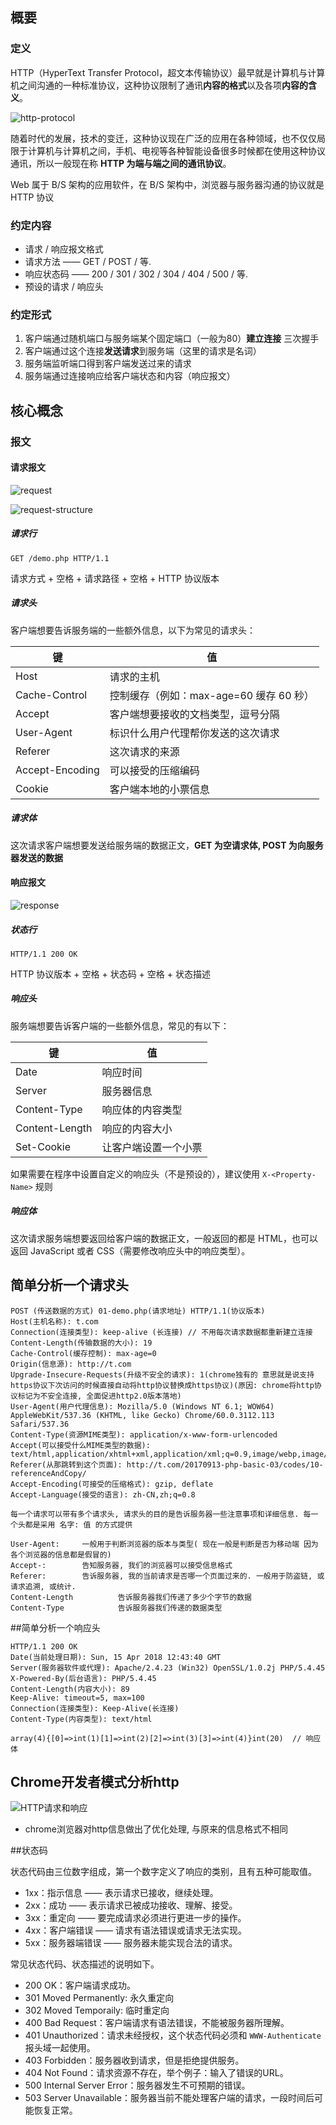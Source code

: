 ## 概要

### 定义

HTTP（HyperText Transfer Protocol，超文本传输协议）最早就是计算机与计算机之间沟通的一种标准协议，这种协议限制了通讯**内容的格式**以及各项**内容的含义**。

![http-protocol](media/http-protocol.png)

随着时代的发展，技术的变迁，这种协议现在广泛的应用在各种领域，也不仅仅局限于计算机与计算机之间，手机、电视等各种智能设备很多时候都在使用这种协议通讯，所以一般现在称 **HTTP 为端与端之间的通讯协议**。

Web 属于 B/S 架构的应用软件，在 B/S 架构中，浏览器与服务器沟通的协议就是 HTTP 协议

### 约定内容

- 请求 / 响应报文格式
- 请求方法 —— GET / POST / 等.
- 响应状态码 —— 200 / 301 / 302 / 304 / 404 / 500 / 等.
- 预设的请求 / 响应头

### 约定形式

1. 客户端通过随机端口与服务端某个固定端口（一般为80）**建立连接** 三次握手
2. 客户端通过这个连接**发送请求**到服务端（这里的请求是名词）
3. 服务端监听端口得到客户端发送过来的请求
4. 服务端通过连接响应给客户端状态和内容（响应报文）

## 核心概念

### 报文

#### 请求报文

![request](media/request.png)

![request-structure](media/request-structure.png)

##### 请求行

`GET /demo.php HTTP/1.1`

请求方式 + 空格 + 请求路径 + 空格 + HTTP 协议版本

##### 请求头

客户端想要告诉服务端的一些额外信息，以下为常见的请求头：

| 键               | 值                           |
| --------------- | --------------------------- |
| Host            | 请求的主机                       |
| Cache-Control   | 控制缓存（例如：max-age=60 缓存 60 秒） |
| Accept          | 客户端想要接收的文档类型，逗号分隔           |
| User-Agent      | 标识什么用户代理帮你发送的这次请求           |
| Referer         | 这次请求的来源                     |
| Accept-Encoding | 可以接受的压缩编码                   |
| Cookie          | 客户端本地的小票信息                  |

##### 请求体

这次请求客户端想要发送给服务端的数据正文，**GET 为空请求体, POST 为向服务器发送的数据**

#### 响应报文

![response](media/response.png)

##### 状态行

`HTTP/1.1 200 OK`

HTTP 协议版本 + 空格 + 状态码 + 空格 + 状态描述

##### 响应头

服务端想要告诉客户端的一些额外信息，常见的有以下：

| 键              | 值          |
| -------------- | ---------- |
| Date           | 响应时间       |
| Server         | 服务器信息      |
| Content-Type   | 响应体的内容类型   |
| Content-Length | 响应的内容大小    |
| Set-Cookie     | 让客户端设置一个小票 |

如果需要在程序中设置自定义的响应头（不是预设的），建议使用 `X-<Property-Name>` 规则

##### 响应体

这次请求服务端想要返回给客户端的数据正文，一般返回的都是 HTML，也可以返回 JavaScript 或者 CSS（需要修改响应头中的响应类型）。

## 简单分析一个请求头

```
POST (传送数据的方式) 01-demo.php(请求地址) HTTP/1.1(协议版本)
Host(主机名称): t.com
Connection(连接类型): keep-alive (长连接) // 不用每次请求数据都重新建立连接
Content-Length(传输数据的大小): 19
Cache-Control(缓存控制): max-age=0
Origin(信息源): http://t.com
Upgrade-Insecure-Requests(升级不安全的请求): 1(chrome独有的 意思就是说支持https协议下次访问的时候直接自动将http协议替换成https协议)(原因: chrome将http协议标记为不安全连接, 全面促进http2.0版本落地)
User-Agent(用户代理信息): Mozilla/5.0 (Windows NT 6.1; WOW64) AppleWebKit/537.36 (KHTML, like Gecko) Chrome/60.0.3112.113 Safari/537.36
Content-Type(资源MIME类型): application/x-www-form-urlencoded
Accept(可以接受什么MIME类型的数据): text/html,application/xhtml+xml,application/xml;q=0.9,image/webp,image/apng,*/*;q=0.8
Referer(从那跳转到这个页面): http://t.com/20170913-php-basic-03/codes/10-referenceAndCopy/
Accept-Encoding(可接受的压缩格式): gzip, deflate
Accept-Language(接受的语言): zh-CN,zh;q=0.8

每一个请求可以带有多个请求头, 请求头的目的是告诉服务器一些注意事项和详细信息. 每一个头都是采用 名字: 值 的方式提供

User-Agent:     一般用于判断浏览器的版本与类型( 现在一般是判断是否为移动端 因为各个浏览器的信息都是假冒的)
Accept-:        告知服务器, 我们的浏览器可以接受信息格式
Referer:        告诉服务器, 我的当前请求是否哪一个页面过来的. 一般用于防盗链, 或请求追溯, 或统计.
Content-Length          告诉服务器我们传递了多少个字节的数据
Content-Type            告诉服务器我们传递的数据类型
```

##简单分析一个响应头

```
HTTP/1.1 200 OK
Date(当前处理日期): Sun, 15 Apr 2018 12:43:40 GMT
Server(服务器软件或代理): Apache/2.4.23 (Win32) OpenSSL/1.0.2j PHP/5.4.45
X-Powered-By(后台语言): PHP/5.4.45
Content-Length(内容大小): 89
Keep-Alive: timeout=5, max=100
Connection(连接类型): Keep-Alive(长连接)
Content-Type(内容类型): text/html

array(4){[0]=>int(1)[1]=>int(2)[2]=>int(3)[3]=>int(4)}int(20)  // 响应体
```

## Chrome开发者模式分析http

![HTTP请求和响应](media/chrome.png)

+ chrome浏览器对http信息做出了优化处理, 与原来的信息格式不相同

##状态码

状态代码由三位数字组成，第一个数字定义了响应的类别，且有五种可能取值。

- 1xx：指示信息 —— 表示请求已接收，继续处理。
- 2xx：成功 —— 表示请求已被成功接收、理解、接受。
- 3xx：重定向 —— 要完成请求必须进行更进一步的操作。
- 4xx：客户端错误 —— 请求有语法错误或请求无法实现。
- 5xx：服务器端错误 —— 服务器未能实现合法的请求。

常见状态代码、状态描述的说明如下。

- 200 OK：客户端请求成功。
- 301 Moved Permanently: 永久重定向
- 302 Moved Temporaily: 临时重定向
- 400 Bad Request：客户端请求有语法错误，不能被服务器所理解。
- 401 Unauthorized：请求未经授权，这个状态代码必须和 `WWW-Authenticate` 报头域一起使用。
- 403 Forbidden：服务器收到请求，但是拒绝提供服务。
- 404 Not Found：请求资源不存在，举个例子：输入了错误的URL。
- 500 Internal Server Error：服务器发生不可预期的错误。
- 503 Server Unavailable：服务器当前不能处理客户端的请求，一段时间后可能恢复正常。